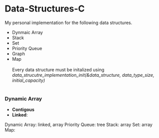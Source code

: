 # Data-Structures-C
My personal implementation for the following data structures. 
* Dynmaic Array
* Stack
* Set
* Priority Queue
* Graph
* Map <br/><br/>
Every data structure must be initalized using _data_strucutre_implementation_init(&data_structure, data_type_size, initial_capacity)_<br/><br/>

### Dynamic Array
* **Contigous**
* **Linked**:
  
Dynamic Array: linked, array
Priority Queue: tree
Stack: array
Set: array
Map:
